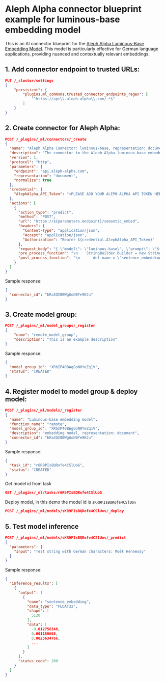 # Aleph Alpha connector blueprint example for luminous-base embedding model
This is an AI connector blueprint for the [Aleph Alpha Luminous-Base Embedding Model](https://docs.aleph-alpha.com/api/semantic-embed/).
This model is particularly effective for German language applications, providing nuanced and contextually relevant embeddings. 

## 1. Add connector endpoint to trusted URLs:

```json
PUT /_cluster/settings
{
    "persistent": {
        "plugins.ml_commons.trusted_connector_endpoints_regex": [
            "^https://api\\.aleph-alpha\\.com/.*$"
        ]
    }
}
```

## 2. Create connector for Aleph Alpha:

```json
POST /_plugins/_ml/connectors/_create
{
  "name": "Aleph Alpha Connector: luminous-base, representation: document",
  "description": "The connector to the Aleph Alpha luminous-base embedding model with representation: document",
  "version": 1,
  "protocol": "http",
  "parameters": {
    "endpoint": "api.aleph-alpha.com",
    "representation": "document",
    "normalize": true
  },
  "credential": {
    "AlephAlpha_API_Token": "<PLEASE ADD YOUR ALEPH ALPHA API TOKEN HERE>"
  },
  "actions": [
    {
      "action_type": "predict",
      "method": "POST",
	  "url": "https://${parameters.endpoint}/semantic_embed",
      "headers": {
        "Content-Type": "application/json",
        "Accept": "application/json",
        "Authorization": "Bearer ${credential.AlephAlpha_API_Token}"
      },
      "request_body": "{ \"model\": \"luminous-base\", \"prompt\": \"${parameters.input}\", \"representation\": \"${parameters.representation}\", \"normalize\": ${parameters.normalize}}",
      "pre_process_function": "\n    StringBuilder builder = new StringBuilder();\n    builder.append(\"\\\"\");\n    String first = params.text_docs[0];\n    builder.append(first);\n    builder.append(\"\\\"\");\n    def parameters = \"{\" +\"\\\"input\\\":\" + builder + \"}\";\n    return  \"{\" +\"\\\"parameters\\\":\" + parameters + \"}\";",
      "post_process_function": "\n      def name = \"sentence_embedding\";\n      def dataType = \"FLOAT32\";\n      if (params.embedding == null || params.embedding.length == 0) {\n        return params.message;\n      }\n      def shape = [params.embedding.length];\n      def json = \"{\" +\n                 \"\\\"name\\\":\\\"\" + name + \"\\\",\" +\n                 \"\\\"data_type\\\":\\\"\" + dataType + \"\\\",\" +\n                 \"\\\"shape\\\":\" + shape + \",\" +\n                 \"\\\"data\\\":\" + params.embedding +\n                 \"}\";\n      return json;\n    "
    }
  ]
}
```

Sample response:
```json
{
  "connector_id": "bRa3QI0BWgGoN0Ye9K2u"
}
```

## 3. Create model group:

```json
POST /_plugins/_ml/model_groups/_register
{
    "name": "remote_model_group",
    "description": "This is an example description"
}
```

Sample response:
```json
{
  "model_group_id": "XRbIP40BWgGoN0YeZq1V",
  "status": "CREATED"
}
```

## 4. Register model to model group & deploy model:

```json
POST /_plugins/_ml/models/_register
{
  "name": "Luminous-base embedding model",
  "function_name": "remote",
  "model_group_id": "XRbIP40BWgGoN0YeZq1V",
  "description": "embedding model, representation: document",
  "connector_id": "bRa3QI0BWgGoN0Ye9K2u"
}
```

Sample response:
```json
{
  "task_id": "r6R9PIsBQRofe4CSlUoG",
  "status": "CREATED"
}
```
Get model id from task
```json
GET /_plugins/_ml/tasks/r6R9PIsBQRofe4CSlUoG
```
Deploy model, in this demo the model id is `sKR9PIsBQRofe4CSlUov`
```json
POST /_plugins/_ml/models/sKR9PIsBQRofe4CSlUov/_deploy
```

## 5. Test model inference

```json
POST /_plugins/_ml/models/sKR9PIsBQRofe4CSlUov/_predict
{
  "parameters": {
    "input": "Test string with German characters: Moët Hennessy"
  }
}
```

Sample response:
```json
{
  "inference_results": [
    {
      "output": [
        {
          "name": "sentence_embedding",
          "data_type": "FLOAT32",
          "shape": [
            5120
          ],
          "data": [
            -0.012756348,
            0.001159668,
            0.0025634766,
            ...
          ]
        }
      ],
      "status_code": 200
    }
  ]
}
```

